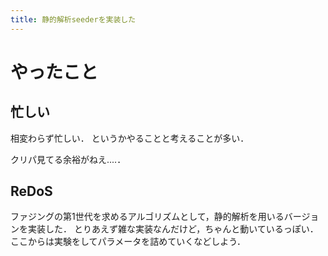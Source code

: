 ```yaml
---
title: 静的解析seederを実装した
---
```


# やったこと

## 忙しい

相変わらず忙しい．
というかやることと考えることが多い．

クリパ見てる余裕がねえ‥‥．

## ReDoS

ファジングの第1世代を求めるアルゴリズムとして，静的解析を用いるバージョンを実装した．
とりあえず雑な実装なんだけど，ちゃんと動いているっぽい．
ここからは実験をしてパラメータを詰めていくなどしよう．
